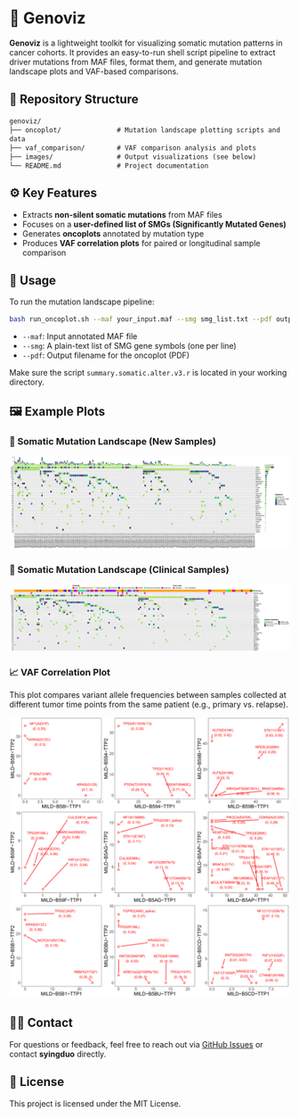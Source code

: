 # 🧬 Genoviz

**Genoviz** is a lightweight toolkit for visualizing somatic mutation patterns in cancer cohorts. It provides an easy-to-run shell script pipeline to extract driver mutations from MAF files, format them, and generate mutation landscape plots and VAF-based comparisons.

## 📂 Repository Structure

```
genoviz/
├── oncoplot/              # Mutation landscape plotting scripts and data
├── vaf_comparison/        # VAF comparison analysis and plots
├── images/                # Output visualizations (see below)
└── README.md              # Project documentation
```

## ⚙️ Key Features

- Extracts **non-silent somatic mutations** from MAF files
- Focuses on a **user-defined list of SMGs (Significantly Mutated Genes)**
- Generates **oncoplots** annotated by mutation type
- Produces **VAF correlation plots** for paired or longitudinal sample comparison

## 🚀 Usage

To run the mutation landscape pipeline:

```bash
bash run_oncoplot.sh --maf your_input.maf --smg smg_list.txt --pdf output_plot.pdf
```

- `--maf`: Input annotated MAF file
- `--smg`: A plain-text list of SMG gene symbols (one per line)
- `--pdf`: Output filename for the oncoplot (PDF)

Make sure the script `summary.somatic.alter.v3.r` is located in your working directory.

## 🖼️ Example Plots

### 🧬 Somatic Mutation Landscape (New Samples)

![SMG New](images/smg.new.dnp.all.png)

### 🔬 Somatic Mutation Landscape (Clinical Samples)

![SMG Clinical](images/smg.dnp.all.clinical.png)

### 📈 VAF Correlation Plot

This plot compares variant allele frequencies between samples collected at different tumor time points from the same patient (e.g., primary vs. relapse).

![VAF Correlations](images/vaf_correlations.png)

## 🙋‍♂️ Contact

For questions or feedback, feel free to reach out via [GitHub Issues](https://github.com/syingduo/genoviz/issues) or contact **syingduo** directly.

## 📄 License

This project is licensed under the MIT License.
